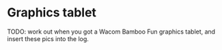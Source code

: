 # Graphics tablet

TODO: work out when you got a Wacom Bamboo Fun graphics tablet, and insert
these pics into the log.
